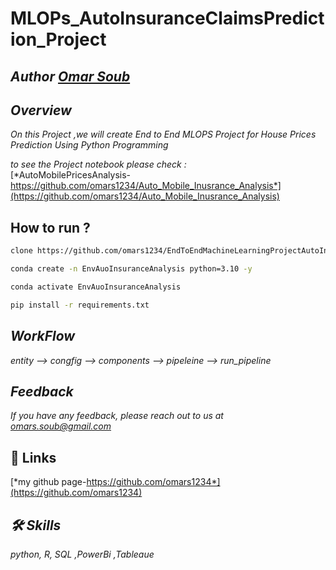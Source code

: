 

# MLOPs_AutoInsuranceClaimsPrediction_Project

## *Author  [Omar Soub](https://github.com/omars1234)*

## *Overview*

*On this Project ,we will create End to End MLOPS Project for House Prices Prediction Using Python Programming*


*to see the Project notebook please check :*  
[*AutoMobilePricesAnalysis-https://github.com/omars1234/Auto_Mobile_Inusrance_Analysis*](https://github.com/omars1234/Auto_Mobile_Inusrance_Analysis) 




## How to run ?

```bash
clone https://github.com/omars1234/EndToEndMachineLearningProjectAutoInsuranceClaimsPrediction.git
```

```bash
conda create -n EnvAuoInsuranceAnalysis python=3.10 -y
```

```bash
conda activate EnvAuoInsuranceAnalysis
```

```bash
pip install -r requirements.txt
```

## *WorkFlow*

*entity --> congfig --> components --> pipeleine --> run_pipeline*







## *Feedback*

*If you have any feedback, please reach out to us at omars.soub@gmail.com*

## 🔗 Links

[*my github page-https://github.com/omars1234*](https://github.com/omars1234)

## *🛠 Skills*
*python, R, SQL ,PowerBi ,Tableaue*